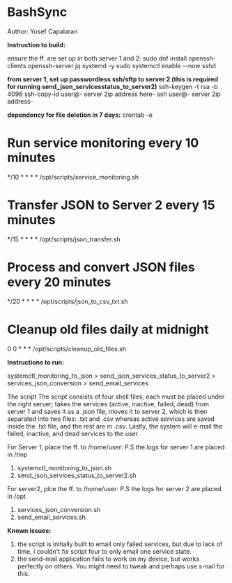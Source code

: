 # BashSync
Author: Yosef Capalaran


**Instruction to build:**


ensure the ff. are set up in both server 1 and 2:
sudo dnf install openssh-clients openssh-server jq systemd -y
sudo systemctl enable --now sshd

**from server 1, set up passwordless ssh/sftp to server 2 (this is required for running send_json_servicesstatus_to_server2)**
ssh-keygen -t rsa -b 4096
ssh-copy-id user@- server 2ip address here-
ssh user@- server 2ip address-

**dependency for file deletion in 7 days:**
crontab -e
# Run service monitoring every 10 minutes
*/10 * * * * /opt/scripts/service_monitoring.sh

# Transfer JSON to Server 2 every 15 minutes
*/15 * * * * /opt/scripts/json_transfer.sh

# Process and convert JSON files every 20 minutes
*/20 * * * * /opt/scripts/json_to_csv_txt.sh

# Cleanup old files daily at midnight
0 0 * * * /opt/scripts/cleanup_old_files.sh



**Instructions to run:**


systemctl_monitoring_to_json > send_json_services_status_to_server2 > services_json_conversion > send_email_services

The script The script consists of four shell files, each must be placed under the right server; takes the services (active, inactive, failed, dead) from server 1 and saves it as a .json file, moves it to server 2, which is then separated into two files: .txt and .csv whereas active services are saved inside the .txt file, and the rest are in .csv. Lastly, the system will e-mail the failed, inactive, and dead services to the user.

For Server 1, place the ff. to /home/user:
P.S the logs for server 1 are placed in /tmp
1. systemctl_monitoring_to_json.sh
2. send_json_services_status_to_server2.sh

For server2, plce the ff. to /home/user:
P.S the logs for server 2 are placed in /opt
1. services_json_conversion.sh
2. send_email_services.sh

**Known issues:**


1. the script is initially built to email only failed services, but due to lack of time, i couldn't fix script four to only email one service state.
2. the send-mail application fails to work on my device, but works perfectly on others. You might need to tweak and perhaps use s-nail for this.
